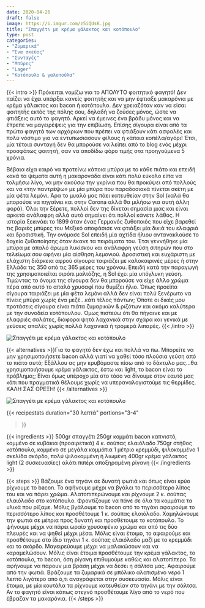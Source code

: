 ```yaml
---
date: 2020-04-26
draft: false
image: https://i.imgur.com/z5iQUsK.jpg
title: "Σπαγγέτι με κρέμα γάλακτος και κοτόπουλο"
type: post
categories:
- "Ζυμαρικά"
- "Ένα σκεύος"
- "Συνταγές"
- "Μπύρες"
- "Lager"
- "Κοτόπουλο & γαλοπούλα"
---
```


{{< intro >}}
Πρόκειται νομίζω για το ΑΠΟΛΥΤΟ φοιτητικό φαγητό! Δεν παίζει να έχει υπάρξει κανείς φοιτητής και να μην έφτιαξε μακαρόνια με κρέμα γάλακτος και bacon ή κοτόπουλο. Δεν χρειαζόταν καν να είσαι φοιτητής εκτός της πόλης σου, δηλαδή να ζούσες μόνος, ώστε να φτιάξεις αυτό το φαγητό. Αρκεί να έμεινες ένα βράδυ μόνος και να έπρεπε να μαγειρέψεις για την επιβίωση. Επίσης σίγουρα είναι από τα πρώτα φαγητά των αρχάριων που πρέπει να φτιάξουν κάτι ασφαλές και πολύ νόστιμο για να εντυπωσιάσουν φίλους ή κάποια κοπέλα/αγόρι! Έτσι, μία τέτοια συνταγή δεν θα μπορούσε να λείπει από το blog ενός μέχρι προσφάτως φοιτητή, σαν να αποδίδω φόρο τιμής στα προηγούμενα 5 χρόνια.

Βέβαια είχα καιρό να προτείνω κάποια μπύρα με το κάθε πιάτο και επειδή κακά τα ψέματα αυτή η μακαρονάδα είναι κάτι πολύ εύκολο είπα να τολμήσω λίγο, να μην ακούσω την γκρίνια που θα προκύψει από πολλούς και να «την παντρέψω» με μία μπύρα που παραδοσιακά πίνεται σκέτη με μία φέτα λεμόνι. Άρα το μυαλό μας πάει κατευθείαν στην Sol (καλά θα μπορούσε να πηγαίνει και στην Corona αλλά θα μιλήσω για αυτή άλλη φορά). Όλοι την ξέρετε, πολλοί δεν της δίνεται σημασία μιας και είναι αρκετά ανάλαφρη αλλά αυτό σημαίνει ότι πολλοί κάνετε λάθος. Η ιστορία ξεκινάει το 1899 όταν ένας Γερμανός ζυθοποιός που είχε βαρεθεί τις βαριές μπύρες του Μεξικό αποφάσισε να φτιάξει μία δικιά του ελαφριά και δροσιστική. Την ονόμασε Sol επειδή μία αχτίδα ήλιου αντανακλούσε το δοχείο ζυθοποίησης όταν έκανε τα πειράματα του. Έτσι γεννήθηκε μία μπύρα με απαλό άρωμα λυκίσκου και ανάλαφρη γεύση σιτηρών που στο τελείωμα σου αφήνει μία αίσθηση λεμονιού. Δροσιστική και ευχάριστη με ελάχιστη διάρκεια αφρού σίγουρα ταιριάζει με καλοκαιρινές μέρες ή στην Ελλάδα τις 350 από τις 365 μέρες του χρόνου. Επειδή κατά την παραγωγή της χρησιμοποιείται σιρόπι μαλτόζης, η Sol έχει μία υπόγλυκη γεύση. Τιμώντας το όνομα της σίγουρα δεν θα μπορούσε να είχε άλλο χρώμα πέρα από αυτό το απαλό χρυσαφί που θυμίζει ήλιο. Όπως προείπα σίγουρα ταιριάζει με μία φέτα λεμόνι αλλά δεν είναι πολύ ξενέρωτο να πίνεις μπύρα χωρίς ένα μεζέ…κάτι τέλος πάντων; Όποτε οι δικές μου προτάσεις σίγουρα είναι πιάτα ζυμαρικών & ριζότων και ακόμα καλύτερα με την συνοδεία κοτόπουλου. Όμως πιστεύω ότι θα πήγαινε και με ελαφριές σαλάτες, διάφορα ψητά λαχανικά στην σχάρα και γενικά με γεύσεις απαλές χωρίς πολλά λαχανικά ή τρομερά λιπαρές.
{{< /intro >}}

![Σπαγγέτι με κρέμα γάλακτος και κοτόπουλο](https://i.imgur.com/9IUWjjp.jpg "Σπαγγέτι με κρέμα γάλακτος και κοτόπουλο")

{{< alternatives >}}Για το φαγητό δεν έχω και πολλά να πω. Μπορείτε να μην χρησιμοποιήσετε bacon αλλά γιατί να χαθεί τόσο πλούσια γεύση από το πιάτο αυτό; Εξάλλου ας μην κρυβόμαστε πίσω από το δάκτυλο μας…θα χρησιμοποιήσουμε κρέμα γάλακτος, έστω και light, το bacon είναι το πρόβλημα;; Είναι όμως υπέροχο μία στο τόσο να δίνουμε στον εαυτό μας κάτι που πραγματικά θέλουμε χωρίς να υπεραναλογιστούμε τις θερμίδες. ΚΑΛΗ ΣΑΣ ΟΡΕΞΗ!
{{< /alternatives >}}

![Σπαγγέτι με κρέμα γάλακτος και κοτόπουλο](https://i.imgur.com/0eK2sdV.jpg "Σπαγγέτι με κρέμα γάλακτος και κοτόπουλο")

{{< recipestats 
    duration="30 λεπτά"
    portions="3-4"
>}}

{{< ingredients >}} 
500gr σπαγγέτι
250gr κομμάτι bacon καπνιστό, κομμένο σε κυβάκια (προαιρετικά)
4 κ. σούπας ελαιόλαδο
750gr στήθος κοτόπουλο, κομμένο σε μεγάλα κομμάτια
1 μέτριο κρεμμύδι, ψιλοκομμένο
1 σκελίδα σκόρδο, πολύ ψιλοκομμένη ή λιωμένη
400gr κρέμα γάλακτος light (2 συσκευασίες)
αλάτι
πιπέρι
αποξηραμένη ρίγανη
{{< /ingredients >}}

{{< steps >}}
Βάζουμε ένα τηγάνι σε δυνατή φωτιά και όπως είναι κρύο ρίχνουμε το bacon. Το αφήνουμε μέχρι να βγάλει το περισσότερο λίπος του και να πάρει χρώμα.
Αλατοπιπερώνουμε και ρίχνουμε 2 κ. σούπας ελαιόλαδο στο κοτόπουλο. Φροντίζουμε να πάνε σε όλα τα κομμάτια τα υλικά που ρίξαμε.
Μόλις βγάλουμε το bacon από το τηγάνι αφαιρούμε το περισσότερο λίπος και προσθέτουμε 1 κ. σούπας ελαιόλαδο.
Χαμηλώνουμε την φωτιά σε μέτρια προς δυνατή και προσθέτουμε το κοτόπουλο. Το ψήνουμε μέχρι να πάρει ωραίο χρυσαφένιο χρώμα και από τις δύο πλευρές και να ψηθεί μέχρι μέσα.
Μόλις είναι έτοιμο, το αφαιρούμε και προσθέτουμε στο ίδιο τηγάνι 1 κ. σούπας ελαιόλαδο μαζί με το κρεμμύδι και το σκόρδο.
Μαγειρεύουμε μέχρι να μαλακώσουν και να καραμελώσουν.
Μόλις είναι έτοιμα προσθέτουμε την κρέμα γάλακτος, το κοτόπουλο, το bacon, όση ρίγανη επιθυμούμε καθώς και αλατοπίπερο.
Τα αφήνουμε να πάρουν μια βράση μέχρι να δέσει η σάλτσα μας. Αφαιρούμε από την φωτιά.
Βράζουμε τα ζυμαρικά σε μπόλικο αλατισμένο νερό 1 λεπτό λιγότερο από ό,τι αναγράφεται στην συσκευασία.
Μόλις είναι έτοιμα, με μία κουτάλα τα ρίχνουμε κατευθείαν στο τηγάνι με την σάλτσα. Αν το φαγητό είναι κάπως στεγνό προσθέτουμε λίγο από το νερό που έβραζαν τα μακαρόνια.
{{< /steps >}}